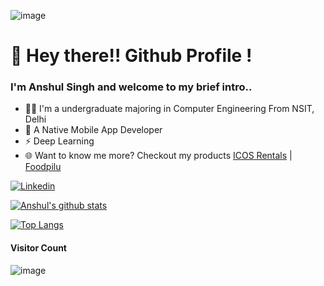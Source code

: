 ![image](https://user-images.githubusercontent.com/35291991/90923520-77913680-e40b-11ea-9dd6-4911701249d5.gif)

# 👋 Hey there!! Github Profile !
### I'm Anshul Singh and welcome to my brief intro..
* 👨‍💻 I'm a undergraduate majoring in Computer Engineering From NSIT, Delhi
* 📱 A Native Mobile App Developer 
* ⚡ Deep Learning 
* 🌐 Want to know me more? Checkout my products [ICOS Rentals](https://play.google.com/store/apps/details?id=com.icos.anshulsingh.icosvehicle) | [Foodpilu](https://apkcombo.com/food-pilu/com.foodpilu.app87905/)

[![Linkedin](https://img.shields.io/badge/-LinkedIn-222222?style=flat-square&logo=Linkedin&color=blue&logoColor=white&link=https://www.linkedin.com/in/anshul-singh-55897b155/)](https://www.linkedin.com/in/anshul-singh-55897b155/) 

[![Anshul's github stats](https://github-readme-stats.vercel.app/api?username=ansh-099&count_private=true&show_icons=true&title_color=ffffff&icon_color=79ff97&text_color=daf7dc&bg_color=191919)](https://github.com/ansh-099)

[![Top Langs](https://github-readme-stats.vercel.app/api/top-langs/?username=ansh-099&layout=compact)](https://github.com/ansh-099)

#### Visitor Count
![image](https://profile-counter.glitch.me/ansh-099/count.svg)
